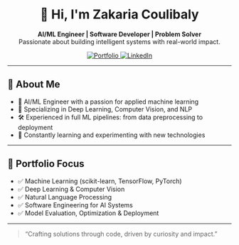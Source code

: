 <h1 align="center">👋 Hi, I'm Zakaria Coulibaly</h1>
<p align="center">
  <strong>AI/ML Engineer | Software Developer | Problem Solver</strong><br>
  Passionate about building intelligent systems with real-world impact.
</p>

<p align="center">
  <a href="https://codemon.io" target="_blank">
    <img src="https://img.shields.io/badge/🌐 Portfolio-000000?style=for-the-badge&logo=firefox&logoColor=white" alt="Portfolio" />
  </a>
  <a href="https://linkedin.com/in/codemon" target="_blank">
    <img src="https://img.shields.io/badge/LinkedIn-0A66C2?style=for-the-badge&logo=linkedin&logoColor=white" alt="LinkedIn" />
  </a>
</p>

---

## 🚀 About Me

- 🔬 AI/ML Engineer with a passion for applied machine learning
- 🧠 Specializing in Deep Learning, Computer Vision, and NLP
- 🛠️ Experienced in full ML pipelines: from data preprocessing to deployment
- 🎯 Constantly learning and experimenting with new technologies

---

## 🧠 Portfolio Focus

- ✅ Machine Learning (scikit-learn, TensorFlow, PyTorch)
- ✅ Deep Learning & Computer Vision
- ✅ Natural Language Processing
- ✅ Software Engineering for AI Systems
- ✅ Model Evaluation, Optimization & Deployment

---

> “Crafting solutions through code, driven by curiosity and impact.”  
